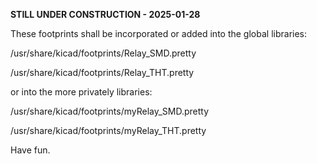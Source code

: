 <b>STILL UNDER CONSTRUCTION - 2025-01-28</b>

These footprints shall be incorporated or added into the global libraries:

/usr/share/kicad/footprints/Relay_SMD.pretty

/usr/share/kicad/footprints/Relay_THT.pretty

or into the more privately libraries:

/usr/share/kicad/footprints/myRelay_SMD.pretty

/usr/share/kicad/footprints/myRelay_THT.pretty

Have fun.

